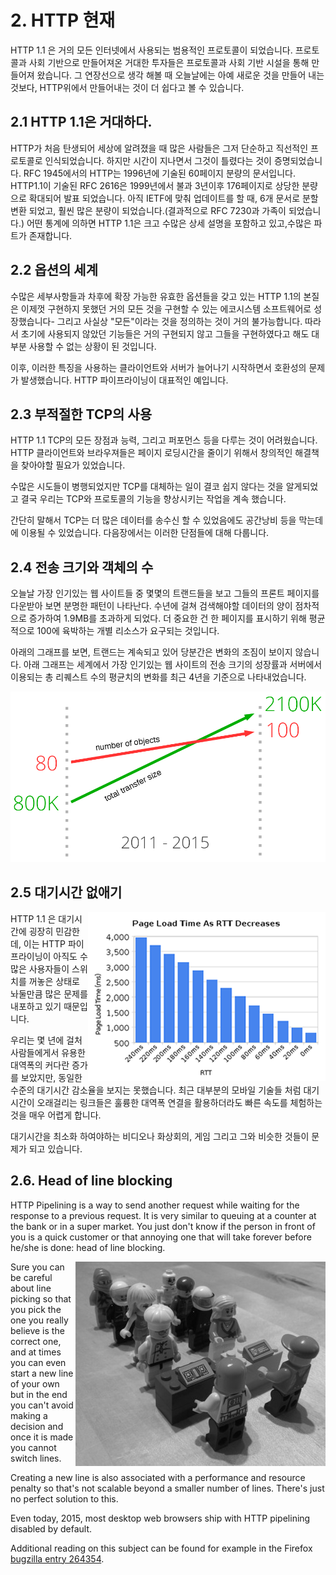 # 2. HTTP 현재

HTTP 1.1 은 거의 모든 인터넷에서 사용되는 범용적인 프로토콜이 되었습니다. 프로토콜과 사회 기반으로 만들어져온 거대한 투자들은 프로토콜과 사회 기반 시설을 통해 만들어져 왔습니다. 그 연장선으로 생각 해볼 때 오늘날에는 아예 새로운 것을 만들어 내는 것보다, HTTP위에서 만들어내는 것이 더 쉽다고 볼 수 있습니다.

## 2.1 HTTP 1.1은 거대하다.
HTTP가 처음 탄생되어 세상에 알려졌을 때 많은 사람들은 그저 단순하고 직선적인 프로토콜로 인식되었습니다. 하지만 시간이 지나면서 그것이 틀렸다는 것이 증명되었습니다. RFC 1945에서의 HTTP는 1996년에 기술된 60페이지 분량의 문서입니다. HTTP1.1이 기술된 RFC 2616은 1999년에서 불과 3년이후 176페이지로 상당한 분량으로 확대되어 발표 되었습니다. 아직 IETF에 맞춰 업데이트를 할 때, 6개 문서로 분할 변환 되었고, 훨씬 많은 분량이 되었습니다.(결과적으로 RFC 7230과 가족이 되었습니다.) 
어떤 통계에 의하면 HTTP 1.1은 크고 수많은 상세 설명을 포함하고 있고,수많은 파트가 존재합니다.

## 2.2 옵션의 세계
수많은 세부사항들과 차후에 확장 가능한 유효한 옵션들을 갖고 있는 HTTP 1.1의 본질은 이제껏 구현하지 못했던 거의 모든 것을 구현할 수 있는 에코시스템 소프트웨어로 성장했습니다- 그리고 사실상 "모든"이라는 것을 정의하는 것이 거의 불가능합니다. 따라서 초기에 사용되지 않았던 기능들은 거의 구현되지 않고 그들을 구현하였다고 해도 대부분 사용할 수 없는 상황이 된 것입니다.

이후, 이러한 특징을 사용하는 클라이언트와 서버가 늘어나기 시작하면서 호환성의 문제가 발생했습니다. HTTP 파이프라이닝이 대표적인 예입니다.

## 2.3 부적절한 TCP의 사용

HTTP 1.1 TCP의 모든 장점과 능력, 그리고 퍼포먼스 등을 다루는 것이 어려웠습니다.
HTTP 클라이언트와 브라우져들은 페이지 로딩시간을 줄이기 위해서 창의적인 해결책을 찾아야할 필요가 있었습니다.

수많은 시도들이 병행되었지만 TCP를 대체하는 일이 결코 쉽지 않다는 것을 알게되었고 결국 우리는 TCP와 프로토콜의 기능을 향상시키는 작업을 계속 했습니다.

간단히 말해서 TCP는 더 많은 데이터를 송수신 할 수 있었음에도 공간낭비 등을 막는데에 이용될 수 있었습니다. 다음장에서는 이러한 단점들에 대해 다룹니다.

## 2.4 전송 크기와 객체의 수

오늘날 가장 인기있는 웹 사이트들 중 몇몇의 트랜드들을 보고 그들의 프론트 페이지를 다운받아 보면 분명한 패턴이 나타난다. 수년에 걸쳐 검색해야할 데이터의 양이 점차적으로 증가하여 1.9MB를 초과하게 되었다. 더 중요한 건 한 페이지를 표시하기 위해 평균적으로 100에 육박하는 개별 리소스가 요구되는 것입니다.

아래의 그래프를 보면, 트랜드는 계속되고 있어 당분간은 변화의 조짐이 보이지 않습니다. 아래 그래프는 세계에서 가장 인기있는 웹 사이트의 전송 크기의 성장률과 서버에서 이용되는 총 리퀘스트 수의 평균치의 변화를 최근 4년을 기준으로 나타내었습니다.

![transfer size growth](https://raw.githubusercontent.com/bagder/http2-explained/master/images/transfer-size-growth.png)

## 2.5 대기시간 없애기

<img style="float: right;" src="https://raw.githubusercontent.com/bagder/http2-explained/master/images/page-load-time-rtt-decreases.png" />

HTTP 1.1 은 대기시간에 굉장히 민감한데, 이는 HTTP 파이프라이닝이 아직도 수많은 사용자들이 스위치를 꺼놓은 상태로 놔둘만큼 많은 문제를 내포하고 있기 때문입니다.

우리는 몇 년에 걸처 사람들에게서 유용한 대역폭의 커다란 증가를 보았지만, 동일한 수준의 대기시간 감소율을 보지는 못했습니다. 최근 대부분의 모바일 기술들 처럼 대기시간이 오래걸리는 링크들은 훌륭한 대역폭 연결을 활용하더라도 빠른 속도를 체험하는 것을 매우 어렵게 합니다.

대기시간을 최소화 하여야하는 비디오나 화상회의, 게임 그리고 그와 비슷한 것들이 문제가 되고 있습니다.

## 2.6. Head of line blocking

HTTP Pipelining is a way to send another request while waiting for the response to a previous request. It is very similar to queuing at a counter at the bank or in a super market. You just don't know if the person in front of you is a quick customer or that annoying one that will take forever before he/she is done: head of line blocking.

<img style="float: right;" src="https://raw.githubusercontent.com/bagder/http2-explained/master/images/head-of-line-blocking.jpg" />

Sure you can be careful about line picking so that you pick the one you really believe is the correct one, and at times you can even start a new line of your own but in the end you can't avoid making a decision and once it is made you cannot switch lines.

Creating a new line is also associated with a performance and resource penalty so that's not scalable beyond a smaller number of lines. There's just no perfect solution to this.

Even today, 2015, most desktop web browsers ship with HTTP pipelining disabled by default.

Additional reading on this subject can be found for example in the Firefox [bugzilla entry 264354](https://bugzilla.mozilla.org/show_bug.cgi?id=264354).
